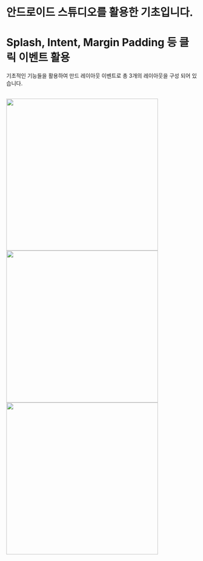 # 안드로이드 스튜디오를 활용한 기초입니다.
# Splash, Intent, Margin Padding 등 클릭 이벤트 활용

기초적인 기능들을 활용하여 만드 레이아웃 이벤트로 총 3개의 레이아웃을 구성 되어 있습니다.
<br>
<br>


<img src= "https://user-images.githubusercontent.com/102208359/183614756-998c6efc-4998-4c9b-af10-4d772d745214.png" width="400" weight="400">
<img src="https://user-images.githubusercontent.com/102208359/183614781-f1730ce3-4f2e-461d-a43f-275755c08e1a.png" width="400" weight="400">
<img src="https://user-images.githubusercontent.com/102208359/183614788-92987e31-9c70-45c1-b200-cddf509fe0f3.png" width="400" weight="400">

